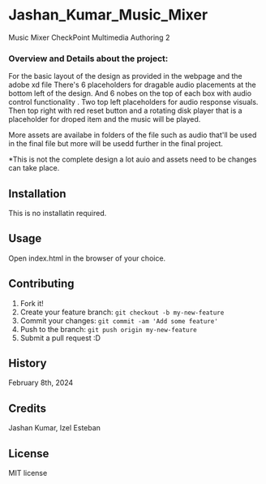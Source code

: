 # Jashan_Kumar_Music_Mixer
Music Mixer CheckPoint Multimedia Authoring 2

### Overview and Details about the project:
For the basic layout of the design as provided in the webpage and the adobe xd file
There's 6 placeholders for dragable audio placements at the bottom left of the design.
And 6 nobes on the top of each box with audio control functionality .
Two top left placeholders for audio response visuals.
Then top right with red reset button and
a rotating disk player that is a placeholder for droped item and the music will be played.


More assets are availabe in folders of the file such as audio that'll be used in the final file but more will be usedd further in the final project.

*This is not the complete design a lot auio and assets need to be  changes can take place.


## Installation
This is no installatin required.

## Usage
Open index.html in the browser of your choice.

## Contributing
1. Fork it!
2. Create your feature branch: `git checkout -b my-new-feature`
3. Commit your changes: `git commit -am 'Add some feature'`
4. Push to the branch: `git push origin my-new-feature`
5. Submit a pull request :D

## History
February 8th, 2024

## Credits
Jashan Kumar, Izel Esteban

## License
MIT license
